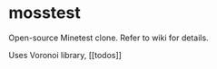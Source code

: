 mosstest
========

Open-source Minetest clone. Refer to wiki for details.

Uses Voronoi library, [[todos]]

